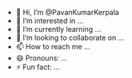 - 👋 Hi, I’m @PavanKumarKerpala
- 👀 I’m interested in ...
- 🌱 I’m currently learning ...
- 💞️ I’m looking to collaborate on ...
- 📫 How to reach me ...
- 😄 Pronouns: ...
- ⚡ Fun fact: ...

<!---
PavanKumarKerpala/PavanKumarKerpala is a ✨ special ✨ repository because its `README.md` (this file) appears on your GitHub profile.
You can click the Preview link to take a look at your changes.
--->
